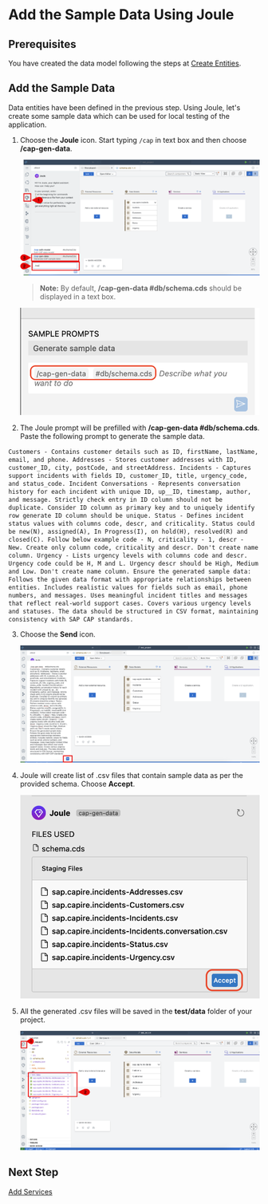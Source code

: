 # Add the Sample Data Using Joule

## Prerequisites

You have created the data model following the steps at [Create Entities](create-data-entities.md).

## Add the Sample Data

Data entities have been defined in the previous step. Using Joule, let's create some sample data which can be used for local testing of the application.

1. Choose the **Joule** icon. Start typing ```/cap``` in text box and then choose **/cap-gen-data**. 

    ![gen-data](../images/enhance-sample-data/gen-data.png)

    > **Note:** By default, **/cap-gen-data #db/schema.cds** should be displayed in a text box.

    ![cap-gen-data](../images/enhance-sample-data/cap-gen-data-prompt.png)

2. The Joule prompt will be prefilled with **/cap-gen-data #db/schema.cds**. Paste the following prompt to generate the sample data. 

```
Customers - Contains customer details such as ID, firstName, lastName, email, and phone. Addresses - Stores customer addresses with ID, customer_ID, city, postCode, and streetAddress. Incidents - Captures support incidents with fields ID, customer_ID, title, urgency_code, and status_code. Incident Conversations - Represents conversation history for each incident with unique ID, up__ID, timestamp, author, and message. Strictly check entry in ID column should not be duplicate. Consider ID column as primary key and to uniquely identify row generate ID column should be unique. Status - Defines incident status values with columns code, descr, and criticality. Status could be new(N), assigned(A), In Progress(I), on hold(H), resolved(R) and closed(C). Follow below example code - N, criticality - 1, descr - New. Create only column code, criticality and descr. Don't create name column. Urgency - Lists urgency levels with columns code and descr. Urgency code could be H, M and L. Urgency descr should be High, Medium and Low. Don't create name column. Ensure the generated sample data: Follows the given data format with appropriate relationships between entities. Includes realistic values for fields such as email, phone numbers, and messages. Uses meaningful incident titles and messages that reflect real-world support cases. Covers various urgency levels and statuses. The data should be structured in CSV format, maintaining consistency with SAP CAP standards.
```

3. Choose the **Send** icon.

    ![data-gen-prompt](../images/enhance-sample-data/data-gen-prompt.png)

4. Joule will create list of .csv files that contain sample data as per the provided schema. Choose **Accept**.

    ![accept-gen-data](../images/enhance-sample-data/generated_files.png)

5. All the generated .csv files will be saved in the **test/data** folder of your project.

    ![validate-gen-data](../images/enhance-sample-data/validate-gen-data.png)

## Next Step

[Add Services](generate-service.md)
